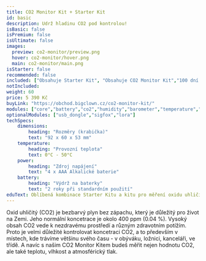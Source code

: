 ```yaml
---
title: CO2 Monitor Kit + Starter Kit
id: basic
description: Udrž hladinu CO2 pod kontrolou!
isBasic: false
isPremium: false
isUltimate: false
images:
  preview: co2-monitor/preview.png
  hover: co2-monitor/hover.png
  main: co2-monitor/main.png
isStarter: false
recommended: false
included: ["Obsahuje Starter Kit", "Obsahuje CO2 Monitor Kit","100 dní na vyzkoušení","Hodinový webinář zdarma"]
notIncluded:
weight: 60
price: 5 390 Kč
buyLink: "https://obchod.bigclown.cz/co2-monitor-kit/"
modules: ["core","battery","co2","humidity","barometer","temperature","cover","enclosures-201"]
optionalModules: ["usb_dongle","sigfox","lora"]
techSpecs:
    dimensions:
        heading: "Rozměry (krabička)"
        text: "92 x 60 x 53 mm"
    temperature:
        heading: "Provozní teplota"
        text: 0°C - 50°C
    power:
        heading: "Zdroj napájení"
        text: "4 x AAA Alkalické baterie"
    battery:
        heading: "Výdrž na baterky"
        text: "2 roky při standardním použití"
eduText: Oblíbená kombinace Starter Kitu a kitu pro měření oxidu uhličitého
---
```


Oxid uhličitý (CO2) je bezbarvý plyn bez zápachu, který je důležitý pro život na Zemi. Jeho normální koncetrace je okolo 400 ppm (0.04 %). Vysoký obsah CO2 vede k nezdravému prostředí a různým zdravotním potížím. Proto je velmi důležité kontrolovat koncetraci CO2, a to především v místech, kde trávíme většinu svého času - v obýváku, ložnici, kanceláři, ve třídě. A navíc s našim CO2 Monitor Kitem budeš měřit nejen hodnotu CO2, ale také teplotu, vlhkost a atmosférický tlak.
